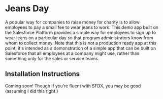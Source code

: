 # Jeans Day

A popular way for companies to raise money for charity is to allow employees to pay a small fee to wear jeans to work. This demo app built on the Salesforce Platform provides a simple way for employees to sign up to wear jeans on a particular day so that program administrators know from whom to collect money. Note that this is *not* a production ready app at this point, it's intended as a demonstration of a simple app that can be built on Salesforce that all employees at a company might use, rather than something only for the sales or service teams.

## Installation Instructions

Coming soon! Though if you're fluent with SFDX, you may be good (assuming I did this right.)

